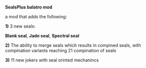 ****SealsPlus balatro mod****

a mod that adds the following:

**1)** 	3 new seals:

**Blank seal**,
**Jade seal**,
**Spectral seal**
	 
**2)** 	The ability to merge seals which results in compined seals, with compination variants reaching 21 compination of seals

**3)** 	11 new jokers with seal orinted mechanincs 
